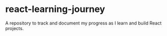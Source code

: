 # react-learning-journey
A repository to track and document my progress as I learn and build React projects.
